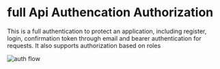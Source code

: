 # full Api Authencation Authorization
This is a full authentication to protect an application, including register, login, confirmation token through email and bearer authentication for requests. It also supports authorization based on roles

![auth flow](https://github.com/sylleryum/fullApiAuthencationAuthorization/blob/main/auth%20flow.jpeg)
